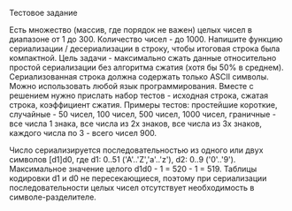 Тестовое задание

Есть множество (массив, где порядок не важен) целых чисел в диапазоне от 1 до 300. 
Количество чисел - до 1000. Напишите функцию сериализации / десериализации в строку, чтобы итоговая строка была компактной.
Цель задачи - максимально сжать данные относительно простой сериализации без алгоритма сжатия (хотя бы 50% в среднем). 
Сериализованная строка должна содержать только ASCII символы. Можно использовать любой язык программирования.
Вместе с решением нужно прислать набор тестов  - исходная строка, сжатая строка, коэффициент сжатия.
Примеры тестов: простейшие короткие, случайные - 50 чисел, 100 чисел, 500 чисел, 1000 чисел, граничные - все числа 1 знака, все числа из 2х знаков, все числа из 3х знаков, каждого числа по 3 - всего чисел 900.

Число сериализируется последовательностью из одного или двух символов [d1]d0, где d1: 0..51 ('A'..'Z','a'..'z'), d2: 0..9 ('0'..'9'). Максимальное значение целого d1d0 - 1 = 520 - 1 = 519. Таблицы кодировки d1 и d0 не пересекающиеся, поэтому при сериализации последовательности целых чисел отсутствует необходимость в символе-разделителе.
